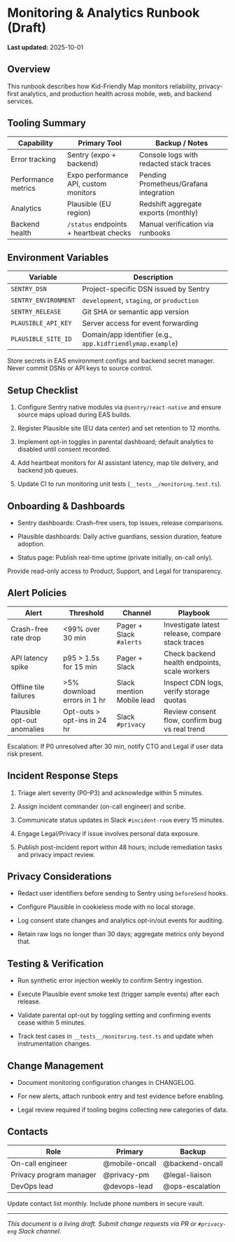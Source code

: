 # Monitoring & Analytics Runbook (Draft)

**Last updated:** 2025-10-01

## Overview

This runbook describes how Kid-Friendly Map monitors reliability, privacy-first analytics, and production health across mobile, web, and backend services.

## Tooling Summary

| Capability | Primary Tool | Backup / Notes |
|------------|--------------|----------------|
| Error tracking | Sentry (expo + backend) | Console logs with redacted stack traces |
| Performance metrics | Expo performance API, custom monitors | Pending Prometheus/Grafana integration |
| Analytics | Plausible (EU region) | Redshift aggregate exports (monthly) |
| Backend health | `/status` endpoints + heartbeat checks | Manual verification via runbooks |

## Environment Variables

| Variable | Description |
|----------|-------------|
| `SENTRY_DSN` | Project-specific DSN issued by Sentry |
| `SENTRY_ENVIRONMENT` | `development`, `staging`, or `production` |
| `SENTRY_RELEASE` | Git SHA or semantic app version |
| `PLAUSIBLE_API_KEY` | Server access for event forwarding |
| `PLAUSIBLE_SITE_ID` | Domain/app identifier (e.g., `app.kidfriendlymap.example`) |

Store secrets in EAS environment configs and backend secret manager. Never commit DSNs or API keys to source control.

## Setup Checklist

1. Configure Sentry native modules via `@sentry/react-native` and ensure source maps upload during EAS builds.

1. Register Plausible site (EU data center) and set retention to 12 months.

1. Implement opt-in toggles in parental dashboard; default analytics to disabled until consent recorded.

1. Add heartbeat monitors for AI assistant latency, map tile delivery, and backend job queues.

1. Update CI to run monitoring unit tests (`__tests__/monitoring.test.ts`).

## Onboarding & Dashboards

- Sentry dashboards: Crash-free users, top issues, release comparisons.

- Plausible dashboards: Daily active guardians, session duration, feature adoption.

- Status page: Publish real-time uptime (private initially, on-call only).

Provide read-only access to Product, Support, and Legal for transparency.

## Alert Policies

| Alert | Threshold | Channel | Playbook |
|-------|-----------|---------|----------|
| Crash-free rate drop | <99% over 30 min | Pager + Slack `#alerts` | Investigate latest release, compare stack traces |
| API latency spike | p95 > 1.5s for 15 min | Pager + Slack | Check backend health endpoints, scale workers |
| Offline tile failures | >5% download errors in 1 hr | Slack mention Mobile lead | Inspect CDN logs, verify storage quotas |
| Plausible opt-out anomalies | Opt-outs > opt-ins in 24 hr | Slack `#privacy` | Review consent flow, confirm bug vs real trend |

Escalation: If P0 unresolved after 30 min, notify CTO and Legal if user data risk present.

## Incident Response Steps

1. Triage alert severity (P0–P3) and acknowledge within 5 minutes.

1. Assign incident commander (on-call engineer) and scribe.

1. Communicate status updates in Slack `#incident-room` every 15 minutes.

1. Engage Legal/Privacy if issue involves personal data exposure.

1. Publish post-incident report within 48 hours; include remediation tasks and privacy impact review.

## Privacy Considerations

- Redact user identifiers before sending to Sentry using `beforeSend` hooks.

- Configure Plausible in cookieless mode with no local storage.

- Log consent state changes and analytics opt-in/out events for auditing.

- Retain raw logs no longer than 30 days; aggregate metrics only beyond that.

## Testing & Verification

- Run synthetic error injection weekly to confirm Sentry ingestion.

- Execute Plausible event smoke test (trigger sample events) after each release.

- Validate parental opt-out by toggling setting and confirming events cease within 5 minutes.

- Track test cases in `__tests__/monitoring.test.ts` and update when instrumentation changes.

## Change Management

- Document monitoring configuration changes in CHANGELOG.

- For new alerts, attach runbook entry and test evidence before enabling.

- Legal review required if tooling begins collecting new categories of data.

## Contacts

| Role | Primary | Backup |
|------|---------|--------|
| On-call engineer | @mobile-oncall | @backend-oncall |
| Privacy program manager | @privacy-pm | @legal-liaison |
| DevOps lead | @devops-lead | @ops-escalation |

Update contact list monthly. Include phone numbers in secure vault.

---

_This document is a living draft. Submit change requests via PR or `#privacy-eng` Slack channel._
